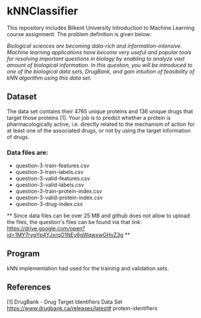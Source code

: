 # kNNClassifier
This repository includes Bilkent University Introduction to Machine Learning course assignment. The problem definition is given below:

*Biological sciences are becoming data-rich and information-intensive. Machine learning applications have become very useful and popular tools for resolving important questions in biology by enabling to analyze vast amount of biological information. In this question, you will be introduced to one of the biological data sets, DrugBank, and gain intuition of feasibility of kNN algorithm using this data set.*

## Dataset

The data set contains their 4765 unique proteins and 136 unique drugs that target those proteins [1]. Your job is to predict whether a protein is pharmacologically active, i.e. directly related to the mechanism of action for at least one of the associated drugs, or not by using the target information of drugs.

### Data files are:

- question-3-train-features.csv
- question-3-train-labels.csv
- question-3-valid-features.csv
- question-3-valid-labels.csv
- question-3-train-protein-index.csv 
- question-3-valid-protein-index.csv 
- question-3-drug-index.csv

** Since data files can be over 25 MB and github does not allow to upload the files, the question's files can be found via that link: https://drive.google.com/open?id=1MY7rvgYp4YJxrqO1NEy6gWqwxwGHvZ3g ** 

## Program
 kNN implementation had used for the training and validation sets.



## References
[1] DrugBank - Drug Target Identifiers Data Set https://www.drugbank.ca/releases/latest# protein-identifiers
